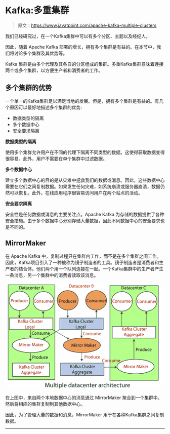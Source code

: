 # Kafka:多重集群

> 原文：<https://www.javatpoint.com/apache-kafka-multiple-clusters>

我们已经研究过，在一个Kafka集群中可以有多个分区、主题以及经纪人。

因此，随着 Apache Kafka 部署的增长，拥有多个集群是有益的。在本节中，我们将讨论多个集群及其优势等。

Kafka 集群是由多个代理及其各自的分区组成的集群。多重Kafka集群意味着连接两个或多个集群，以方便生产者和消费者的工作。

## 多个集群的优势

一个单一的Kafka集群足以满足当地的发展。但是，拥有多个集群是有益的。有几个原因可以最好地描述多个集群的优势:

*   数据类型的隔离
*   多个数据中心
*   安全要求隔离

**数据类型的隔离**

使用多个集群允许用户在不同的代理下隔离不同类型的数据。这使得获取数据变得很容易。此外，用户不需要在单个集群中过滤数据。

**多个数据中心**

建立多个数据中心的目的是从灾难中拯救我们的数据或消息。因此，这些数据中心需要在它们之间复制数据。如果发生任何灾难，如系统崩溃或服务器崩溃，数据仍然可以恢复。此外，在线应用程序很容易访问用户在两个站点的活动。

**安全要求隔离**

安全性是任何数据或消息的主要关注点。Apache Kafka 为存储的数据提供了各种安全措施。由于多个数据中心分别存储大量数据，因此不同数据中心的安全要求也是不同的。

## MirrorMaker

在 Apache Kafka 中，复制过程只在集群内工作，而不是在多个集群之间工作。因此，Kafka项目引入了一种被称为镜子制造者的工具。镜子制造者是消费者和生产者的结合体。他们两个用一个队列连接在一起。一个Kafka集群中的生产者产生一条消息，另一个集群中的消费者读取该消息。

![Apache Kafka Multiple Clusters](img/3ef8da5fe85fb6551dfcdaa8892f7676.png)

在上图中，来自两个本地数据中心的消息通过 MirrorMaker 聚合到一个集群中。然后将相应的集群复制到其他数据中心。

因此，为了管理大量的数据和消息，MirrorMaker 用于在各种Kafka集群之间复制数据。

* * *